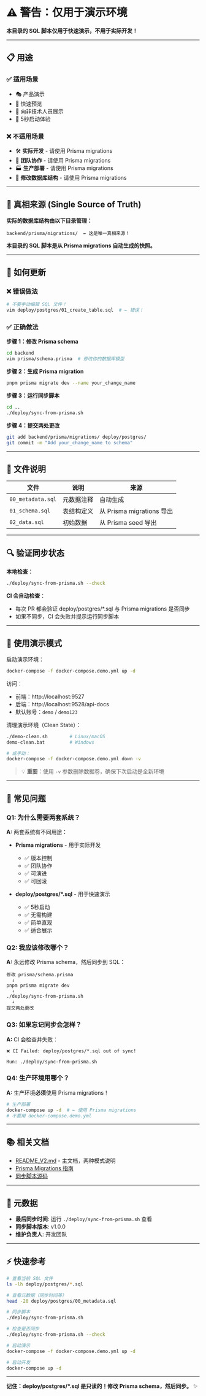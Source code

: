 # ⚠️ 警告：仅用于演示环境

**本目录的 SQL 脚本仅用于快速演示，不用于实际开发！**

---

## 📋 用途

### ✅ 适用场景
- 🎭 产品演示
- 👀 快速预览
- 🎪 向非技术人员展示
- 🚀 5秒启动体验

### ❌ 不适用场景
- 🛠️ **实际开发** - 请使用 Prisma migrations
- 👥 **团队协作** - 请使用 Prisma migrations
- 🏭 **生产部署** - 请使用 Prisma migrations
- 🔧 **修改数据库结构** - 请使用 Prisma migrations

---

## 🎯 真相来源 (Single Source of Truth)

**实际的数据库结构由以下目录管理：**

```
backend/prisma/migrations/  ← 这是唯一真相来源！
```

**本目录的 SQL 脚本是从 Prisma migrations 自动生成的快照。**

---

## 🔄 如何更新

### ❌ 错误做法
```bash
# 不要手动编辑 SQL 文件！
vim deploy/postgres/01_create_table.sql  # ← 错误！
```

### ✅ 正确做法

**步骤 1：修改 Prisma schema**
```bash
cd backend
vim prisma/schema.prisma  # 修改你的数据库模型
```

**步骤 2：生成 Prisma migration**
```bash
pnpm prisma migrate dev --name your_change_name
```

**步骤 3：运行同步脚本**
```bash
cd ..
./deploy/sync-from-prisma.sh
```

**步骤 4：提交两处更改**
```bash
git add backend/prisma/migrations/ deploy/postgres/
git commit -m "Add your_change_name to schema"
```

---

## 📁 文件说明

| 文件 | 说明 | 来源 |
|------|------|------|
| `00_metadata.sql` | 元数据注释 | 自动生成 |
| `01_schema.sql` | 表结构定义 | 从 Prisma migrations 导出 |
| `02_data.sql` | 初始数据 | 从 Prisma seed 导出 |

---

## 🔍 验证同步状态

**本地检查**：
```bash
./deploy/sync-from-prisma.sh --check
```

**CI 会自动检查**：
- 每次 PR 都会验证 deploy/postgres/*.sql 与 Prisma migrations 是否同步
- 如果不同步，CI 会失败并提示运行同步脚本

---

## 🚀 使用演示模式

启动演示环境：
```bash
docker-compose -f docker-compose.demo.yml up -d
```

访问：
- 前端：http://localhost:9527
- 后端：http://localhost:9528/api-docs
- 默认账号：`demo` / `demo123`

清理演示环境（Clean State）：
```bash
./demo-clean.sh        # Linux/macOS
demo-clean.bat         # Windows

# 或手动：
docker-compose -f docker-compose.demo.yml down -v
```

> 💡 **重要**：使用 `-v` 参数删除数据卷，确保下次启动是全新环境

---

## 🤔 常见问题

### Q1: 为什么需要两套系统？

**A:** 两套系统有不同用途：

- **Prisma migrations** - 用于实际开发
  - ✅ 版本控制
  - ✅ 团队协作
  - ✅ 可演进
  - ✅ 可回滚

- **deploy/postgres/*.sql** - 用于快速演示
  - ✅ 5秒启动
  - ✅ 无需构建
  - ✅ 简单直观
  - ✅ 适合展示

### Q2: 我应该修改哪个？

**A:** 永远修改 Prisma schema，然后同步到 SQL：

```
修改 prisma/schema.prisma
  ↓
pnpm prisma migrate dev
  ↓
./deploy/sync-from-prisma.sh
  ↓
提交两处更改
```

### Q3: 如果忘记同步会怎样？

**A:** CI 会检查并失败：

```
❌ CI Failed: deploy/postgres/*.sql out of sync!

Run: ./deploy/sync-from-prisma.sh
```

### Q4: 生产环境用哪个？

**A:** 生产环境**必须**使用 Prisma migrations！

```bash
# 生产部署
docker-compose up -d  # ← 使用 Prisma migrations
# 不要用 docker-compose.demo.yml
```

---

## 📚 相关文档

- [README_V2.md](../../README_V2.md) - 主文档，两种模式说明
- [Prisma Migrations 指南](../../backend/prisma/README.md)
- [同步脚本源码](../sync-from-prisma.sh)

---

## 📅 元数据

- **最后同步时间**: 运行 `./deploy/sync-from-prisma.sh` 查看
- **同步脚本版本**: v1.0.0
- **维护负责人**: 开发团队

---

## ⚡ 快速参考

```bash
# 查看当前 SQL 文件
ls -lh deploy/postgres/*.sql

# 查看元数据（同步时间等）
head -20 deploy/postgres/00_metadata.sql

# 同步脚本
./deploy/sync-from-prisma.sh

# 检查是否同步
./deploy/sync-from-prisma.sh --check

# 启动演示
docker-compose -f docker-compose.demo.yml up -d

# 启动开发
docker-compose up -d
```

---

**记住：deploy/postgres/*.sql 是只读的！修改 Prisma schema，然后同步。** ✨

